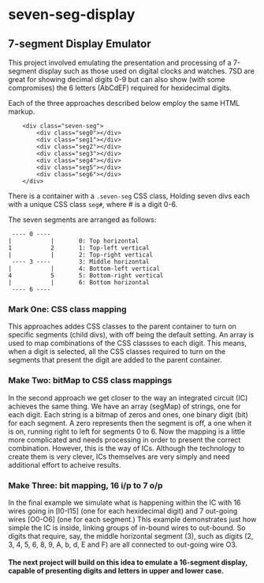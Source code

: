 # seven-seg-display

## 7-segment Display Emulator

This project involved emulating the presentation and processing of a 7-segment display such as those used on digital clocks and watches.
7SD are great for showing decimal digits 0-9 but can also show (with some compromises) the 6 letters (AbCdEF) required for hexidecimal digits.

Each of the three approaches described below employ the same HTML markup.

```
    <div class="seven-seg">
        <div class="seg0"></div>
        <div class="seg1"></div>
        <div class="seg2"></div>
        <div class="seg3"></div>
        <div class="seg4"></div>
        <div class="seg5"></div>
        <div class="seg6"></div>
    </div>
```

There is a container with a `.seven-seg` CSS class, Holding seven divs each with a unique CSS class `seg#`, where # is a digit 0-6.

The seven segments are arranged as follows:

     ---- 0 ----
    |           |       0: Top horizontal
    1           2       1: Top-left vertical
    |           |       2: Top-right vertical
     ---- 3 ----        3: Middle horizontal
    |           |       4: Bottom-left vertical
    4           5       5: Bottom-right vertical
    |           |       6: Bottom horizontal
     ---- 6 ----

### Mark One: CSS class mapping

This approaches addes CSS classes to the parent container to turn on specific segments (child divs), with off being the default setting. An array is used to map combinations of the CSS classses to each digit. This means, when a digit is selected, all the CSS classes required to turn on the segments that present the digit are added to the parent container.

### Make Two: bitMap to CSS class mappings

In the second approach we get closer to the way an integrated circuit (IC) achieves the same thing. We have an array (segMap) of strings, one for each digit. Each string is a bitmap of zeros and ones, one binary digit (bit) for each segment. A zero represents then the segment is off, a one when it is on, running right to left for segments 0 to 6.
Now the mapping is a little more complicated and needs processing in order to present the correct combination. However, this is the way of ICs. Although the technology to create them is very clever, ICs themselves are very simply and need additional effort to acheive results.

### Make Three: bit mapping, 16 i/p to 7 o/p

In the final example we simulate what is happening within the IC with 16 wires going in [I0-I15] (one for each hexidecimal digit) and 7 out-going wires [O0-O6] (one for each segment.) This example demonstrates just how simple the IC is inside, linking groups of in-bound wires to out-bound. So digits that require, say, the middle horizontal segment (3), such as digits (2, 3, 4, 5, 6, 8, 9, A, b, d, E and F) are all connected to out-going wire O3.

#### The next project will build on this idea to emulate a 16-segment display, capable of presenting digits and letters in upper and lower case.
